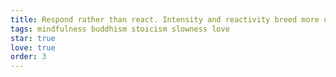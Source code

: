 ```yaml
---
title: Respond rather than react. Intensity and reactivity breed more of the same.
tags: mindfulness buddhism stoicism slowness love
star: true
love: true
order: 3
---
```

